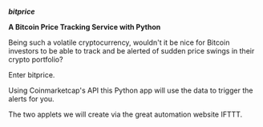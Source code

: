 ***bitprice***

**A Bitcoin Price Tracking Service with Python**

Being such a volatile cryptocurrency, wouldn't it be nice for Bitcoin investors
to be able to track and be alerted of sudden price swings in their crypto portfolio?

Enter bitprice.

Using Coinmarketcap's API this Python app will use the data to trigger the alerts for you.

The two applets we will create via the great automation website IFTTT.